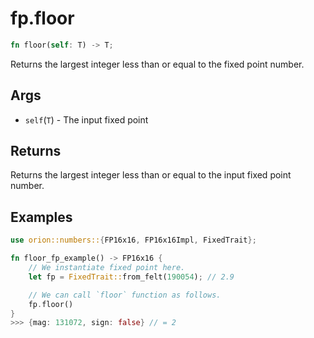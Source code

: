 # fp.floor

```rust
fn floor(self: T) -> T;
```

Returns the largest integer less than or equal to the fixed point number.

## Args

* `self`(`T`) - The input fixed point

## Returns

Returns the largest integer less than or equal to the input fixed point number.

## Examples

```rust
use orion::numbers::{FP16x16, FP16x16Impl, FixedTrait};

fn floor_fp_example() -> FP16x16 {
    // We instantiate fixed point here.
    let fp = FixedTrait::from_felt(190054); // 2.9

    // We can call `floor` function as follows.
    fp.floor()
}
>>> {mag: 131072, sign: false} // = 2
```
